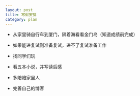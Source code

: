 ```yaml
---
layout: post
title: 寒假安排
category: plan
---
```


- 从家里骑自行车到厦门，隔着海看看金门岛（知道成绩前完成）

- 如果能进复试则准备复试，进不了复试准备工作

- 找同学们玩

- 看五本小说，并写读后感

- 多陪陪家里人

- 完善自己的博客


